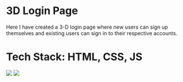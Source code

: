 # 3D Login Page
Here I have created a 3-D login page where new users can sign up themselves and existing users can sign in to their respective accounts.

# Tech Stack: HTML, CSS, JS
<img src="https://user-images.githubusercontent.com/109274817/213917897-d45948af-48a5-4bbd-9725-3b2f2677408a.png">
<img src="https://user-images.githubusercontent.com/109274817/213917932-96d7cab8-9f6d-4c43-a15c-910f387e4e02.png">


